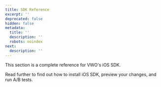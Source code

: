 ```yaml
---
title: SDK Reference
excerpt: ''
deprecated: false
hidden: false
metadata:
  title: ''
  description: ''
  robots: noindex
next:
  description: ''
---
```

This section is a complete reference for VWO's iOS SDK.

Read further to find out how to install iOS SDK, preview your changes, and run A/B tests.